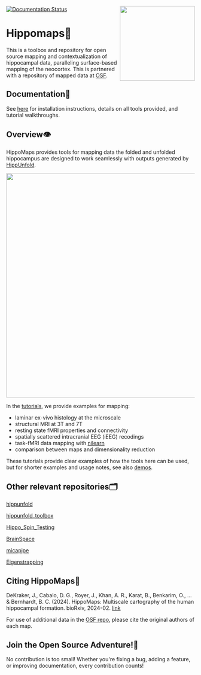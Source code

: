 [![Documentation Status](https://readthedocs.org/projects/hippomaps/badge/?version=latest)](https://hippomaps.readthedocs.io/en/latest/?badge=latest)
<img align="right" width="200" src="https://github.com/MICA-MNI/hippomaps/blob/master/docs/source/HMlogo1.png">


Hippomaps🍤
=====================================
This is a toolbox and repository for open source mapping and contextualization of hippocampal data, paralleling surface-based mapping of the neocortex. This is partnered with a repository of mapped data at [OSF](https://osf.io/92p34/). 


Documentation📝
-------------------------------------

See [here](https://hippomaps.readthedocs.io/en/latest/) for installation instructions, details on all tools provided, and tutorial walkthroughs. 

Overview👁️
-------------------------------------

HippoMaps provides tools for mapping data the folded and unfolded hippocampus are designed to work seamlessly with outputs generated by [HippUnfold](https://github.com/khanlab/hippunfold/). 

<img width="600" src="https://github.com/MICA-MNI/hippomaps/blob/master/docs/source/HMfig1.png">

In the [tutorials](https://github.com/jordandekraker/hippomaps/tree/master/tutorials/), we provide examples for mapping:

- laminar ex-vivo histology at the microscale
- structural MRI at 3T and 7T
- resting state fMRI properties and connectivity 
- spatially scattered intracranial EEG (iEEG) recodings
- task-fMRI data mapping with [nilearn](https://nilearn.github.io/stable/)
- comparison between maps and dimensionality reduction

These tutorials provide clear examples of how the tools here can be used, but for shorter examples and usage notes, see also [demos](https://github.com/jordandekraker/hippomaps/tree/master/hippomaps/demos/).

Other relevant repositories🗂️
-------------------------------------

[hippunfold](https://github.com/khanlab/hippunfold/)

[hippunfold_toolbox](https://github.com/jordandekraker/hippunfold_toolbox/)

[Hippo_Spin_Testing](https://github.com/Bradley-Karat/Hippo_Spin_Testing/)

[BrainSpace](https://github.com/MICA-MNI/BrainSpace/)

[micapipe](https://github.com/MICA-MNI/micapipe/)

[Eigenstrapping](https://github.com/SNG-Newy/eigenstrapping)

Citing HippoMaps📝
-------------------------------------

DeKraker, J., Cabalo, D. G., Royer, J., Khan, A. R., Karat, B., Benkarim, O., ... & Bernhardt, B. C. (2024). HippoMaps: Multiscale cartography of the human hippocampal formation. bioRxiv, 2024-02. [link](https://www.biorxiv.org/content/10.1101/2024.02.23.581734v1)

For use of additional data in the [OSF repo](https://osf.io/92p34/), please cite the original authors of each map.

Join the Open Source Adventure!🚀
-------------------------------------
No contribution is too small! Whether you're fixing a bug, adding a feature, or improving documentation, every contribution counts!  
